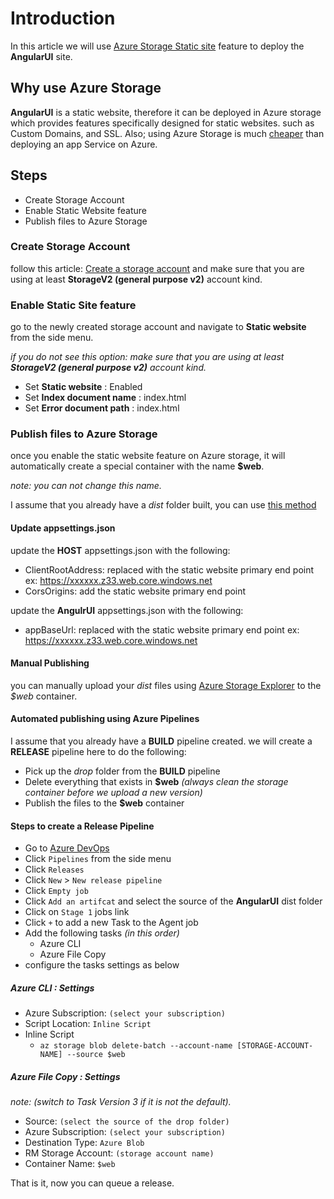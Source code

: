 # Introduction

In this article we will use [Azure Storage Static site](https://docs.microsoft.com/en-us/azure/storage/blobs/storage-blob-static-website) feature to deploy the **AngularUI** site.

## Why use Azure Storage

**AngularUI** is a static website, therefore it can be deployed in Azure storage which provides features specifically designed for static websites.
such as Custom Domains, and SSL.
Also; using Azure Storage is much [cheaper](https://azure.microsoft.com/en-us/pricing/details/storage/) than deploying an app Service on Azure.

## Steps

- Create Storage Account
- Enable Static Website feature
- Publish files to Azure Storage

### Create Storage Account

follow this article: [Create a storage account](https://docs.microsoft.com/en-us/azure/storage/common/storage-quickstart-create-account)
and make sure that you are using at least **StorageV2 (general purpose v2)** account kind.

### Enable Static Site feature

go to the newly created storage account and navigate to **Static website** from the side menu.

*if you do not see this option: make sure that you are using at least **StorageV2 (general purpose v2)** account kind.*

- Set **Static website** : Enabled
- Set **Index document name** : index.html
- Set **Error document path** : index.html

### Publish files to Azure Storage

once you enable the static website feature on Azure storage, it will automatically create a special container with the name **$web**.

*note: you can not change this name.*

I assume that you already have a *dist* folder built, you can use [this method](/docs/en/Deployment-Angular-Publish-Azure#prepare-the-publish-folder)

#### Update appsettings.json

update the **HOST** appsettings.json with the following:

- ClientRootAddress: replaced with the static website primary end point ex: https://xxxxxx.z33.web.core.windows.net
- CorsOrigins: add the static website primary end point

update the **AngulrUI** appsettings.json with the following:

- appBaseUrl: replaced with the static website primary end point ex: https://xxxxxx.z33.web.core.windows.net

#### Manual Publishing

you can manually upload your *dist* files using [Azure Storage Explorer](https://azure.microsoft.com/en-us/features/storage-explorer/) to the *$web* container.

#### Automated publishing using Azure Pipelines

I assume that you already have a **BUILD** pipeline created.
we will create a **RELEASE** pipeline here to do the following:

- Pick up the *drop* folder from the **BUILD** pipeline
- Delete everything that exists in **$web** *(always clean the storage container before we upload a new version)*
- Publish the files to the **$web** container

#### Steps to create a Release Pipeline

- Go to [Azure DevOps](https://dev.azure.com)
- Click ````Pipelines```` from the side menu
- Click ````Releases````
- Click ````New```` > ````New release pipeline````
- Click ````Empty job````
- Click ````Add an artifcat```` and select the source of the **AngularUI** dist folder
- Click on ````Stage 1```` jobs link
- Click ````+```` to add a new Task to the Agent job
- Add the following tasks *(in this order)*
  - Azure CLI
  - Azure File Copy
- configure the tasks settings as below

##### Azure CLI : Settings

- Azure Subscription: ````(select your subscription)````
- Script Location: ````Inline Script````
- Inline Script
  - ````az storage blob delete-batch --account-name [STORAGE-ACCOUNT-NAME] --source $web ````

##### Azure File Copy : Settings

*note: (switch to Task Version 3 if it is not the default).*

- Source: ````(select the source of the drop folder)````
- Azure Subscription: ````(select your subscription)````
- Destination Type: ````Azure Blob````
- RM Storage Account: ````(storage account name)````
- Container Name: ````$web````

That is it, now you can queue a release.

<!-- ## BONUS: Custom Domain

you can use Azure Storage Static website feature to have your Custom domain redirected to it with SSL enabled.

for that to work, you have to serve the contents of the static website from Azure CDN.

### Steps to has a Custom Domain for your static website

- Create Azure CDN End point
- 

Azure Documentation: [Custom Domains](https://docs.microsoft.com/en-us/azure/storage/blobs/storage-blob-static-website#custom-domain-names) -->